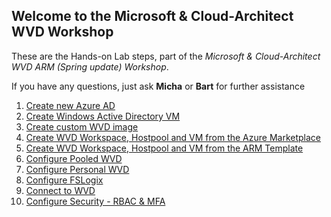 ## Welcome to the Microsoft & Cloud-Architect WVD Workshop

These are the Hands-on Lab steps, part of the *Microsoft & Cloud-Architect WVD ARM (Spring update) Workshop*.

If you have any questions, just ask **Micha** or **Bart** for further assistance

1. [Create new Azure AD](/CA-Microsoft-WVD_ARM-Workshop/Create%20Azure%20AD)
2. [Create Windows Active Directory VM](/CA-Microsoft-WVD_ARM-Workshop/Create%20Windows%20Active%20Directory%20VM)
3. [Create custom WVD image](/CA-Microsoft-WVD_ARM-Workshop/Create%20custom%20WVD%20image)
4. [Create WVD Workspace, Hostpool and VM from the Azure Marketplace](/CA-Microsoft-WVD_ARM-Workshop/Create%20WVD%20Hostpool%20and%20VM%20for%20Pooled%20usage)
5. [Create WVD Workspace, Hostpool and VM from the ARM Template](/CA-Microsoft-WVD_ARM-Workshop/Create%20WVD%20Hostpool%20and%20VM%20for%20Personal%20usage/)
6. [Configure Pooled WVD](/CA-Microsoft-WVD_ARM-Workshop/Configure%20Pooled%20WVD)
7. [Configure Personal WVD](/CA-Microsoft-WVD_ARM-Workshop/Configure%20Personal%20WVD)
8. [Configure FSLogix](/CA-Microsoft-WVD_ARM-Workshop/Configure%20FSLogix)
9. [Connect to WVD](/CA-Microsoft-WVD_ARM-Workshop/Connect%20to%20WVD)
10. [Configure Security - RBAC & MFA](/CA-Microsoft-WVD_ARM-Workshop/Configure%20Security%20-%20RBAC%20%26%20MFA)

<script type="text/javascript">
    setTimeout(function() { 
            document.getElementById("sidebar").style.display = "none";
            var x = document.getElementsByClassName('inner'); 
            x[0].style.width = "90%";
            var x = document.getElementsByTagName('h1'); 
            x[0].style.width = "90%";
            x[0].style.textAlign = "center"
            x[0].innerHTML = "Microsoft & Cloud-Architect WVD Workshop"
        }, 250);
</script>